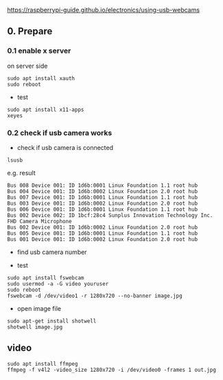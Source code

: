 https://raspberrypi-guide.github.io/electronics/using-usb-webcams

## 0. Prepare
### 0.1 enable x server
on server side
```
sudo apt install xauth
sudo reboot
```

- test
```
sudo apt install x11-apps
xeyes
```


### 0.2 check if usb camera works
- check if usb camera is connected
```
lsusb
```
e.g. result
```
Bus 008 Device 001: ID 1d6b:0001 Linux Foundation 1.1 root hub
Bus 004 Device 001: ID 1d6b:0002 Linux Foundation 2.0 root hub
Bus 007 Device 001: ID 1d6b:0001 Linux Foundation 1.1 root hub
Bus 003 Device 001: ID 1d6b:0002 Linux Foundation 2.0 root hub
Bus 006 Device 001: ID 1d6b:0001 Linux Foundation 1.1 root hub
Bus 002 Device 002: ID 1bcf:28c4 Sunplus Innovation Technology Inc. FHD Camera Microphone
Bus 002 Device 001: ID 1d6b:0002 Linux Foundation 2.0 root hub
Bus 005 Device 001: ID 1d6b:0001 Linux Foundation 1.1 root hub
Bus 001 Device 001: ID 1d6b:0002 Linux Foundation 2.0 root hub
```

- find usb camera number

- test
```
sudo apt install fswebcam
sudo usermod -a -G video youruser
sudo reboot
fswebcam -d /dev/video1 -r 1280x720 --no-banner image.jpg
```


- open image file
```
sudo apt-get install shotwell
shotwell image.jpg
```



## video
```
sudo apt install ffmpeg
ffmpeg -f v4l2 -video_size 1280x720 -i /dev/video0 -frames 1 out.jpg
```
